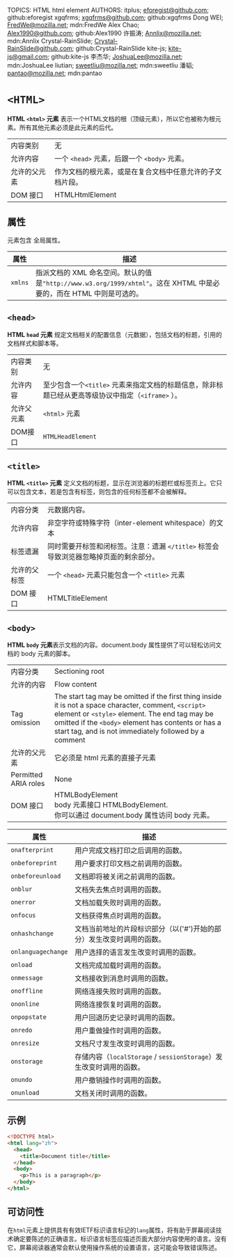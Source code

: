 TOPICS: HTML html element
AUTHORS: itplus; eforegist@github.com; github:eforegist
         xgqfrms; xgqfrms@github.com; github:xgqfrms
         Dong WEI; FredWe@mozilla.net; mdn:FredWe
         Alex Chao; Alex1990@github.com; github:Alex1990
         许振涛; Annlix@mozilla.net; mdn:Annlix
         Crystal-RainSlide; Crystal-RainSlide@github.com; github:Crystal-RainSlide
         kite-js; kite-js@gmail.com; github:kite-js
         李杰华; JoshuaLee@mozilla.net; mdn:JoshuaLee
         liutian; sweetliu@mozilla.net; mdn:sweetliu
         潘韬; pantao@mozilla.net; mdn:pantao

# `<HTML>`

**HTML `<html>` 元素** 表示一个HTML文档的根（顶级元素），所以它也被称为根元素。所有其他元素必须是此元素的后代。

|  |  |
| -- | -- |
| 内容类别 | 无 |
| 允许内容 | 一个 `<head>` 元素，后跟一个 `<body>` 元素。|
| 允许的父元素 | 作为文档的根元素，或是在复合文档中任意允许的子文档片段。|
| DOM 接口 | HTMLHtmlElement |

## 属性

元素包含 全局属性。

| 属性 | 描述 |
| --- | --- |
| `xmlns` | 指派文档的 XML 命名空间。默认的值是`"http://www.w3.org/1999/xhtml"`。这在 XHTML 中是必要的，而在 HTML 中则是可选的。 |

## `<head>`

**HTML `head` 元素** 规定文档相关的配置信息（元数据），包括文档的标题，引用的文档样式和脚本等。

|  |  |
| -- | -- |
| 内容类别 | 无 |
| 允许内容 | 至少包含一个`<title>` 元素来指定文档的标题信息，除非标题已经从更高等级协议中指定（`<iframe>` ）。|
| 允许父元素 | `<html>` 元素 |
| DOM接口 | `HTMLHeadElement` |

## `<title>`

**HTML `<title>` 元素** 定义文档的标题，显示在浏览器的标题栏或标签页上。它只可以包含文本，若是包含有标签，则包含的任何标签都不会被解释。

|  |  |
| -- | -- |
| 内容分类 | 元数据内容。|
| 允许内容 | 非空字符或特殊字符（inter-element whitespace）的文本 |
| 标签遗漏 | 同时需要开标签和闭标签。注意：遗漏 `</title>` 标签会导致浏览器忽略掉页面的剩余部分。|
| 允许的父标签 | 一个 `<head>` 元素只能包含一个 `<title>` 元素 |
| DOM 接口 | HTMLTitleElement |

## `<body>`

**HTML `body` 元素**表示文档的内容。document.body 属性提供了可以轻松访问文档的 body 元素的脚本。

|  |  |
| -- | -- |
| 内容分类 | Sectioning root |
| 允许的内容 | Flow content |
| Tag omission | The start tag may be omitted if the first thing inside it is not a space character, comment, `<script>` element or `<style>` element. The end tag may be omitted if the `<body>` element has contents or has a start tag, and is not immediately followed by a comment |
| 允许的父元素 | 它必须是 html 元素的直接子元素 |
| Permitted ARIA roles | None |
| DOM 接口 | HTMLBodyElement<br>body 元素接口 HTMLBodyElement.<br>你可以通过 document.body 属性访问 body 元素。|

| 属性 | 描述 |
| --- | --- |
| `onafterprint` | 用户完成文档打印之后调用的函数。 |
| `onbeforeprint` | 用户要求打印文档之前调用的函数。 |
| `onbeforeunload` | 文档即将被关闭之前调用的函数。 |
| `onblur` | 文档失去焦点时调用的函数。 |
| `onerror` | 文档加载失败时调用的函数。 |
| `onfocus` | 文档获得焦点时调用的函数。 |
| `onhashchange` | 文档当前地址的片段标识部分（以('#')开始的部分）发生改变时调用的函数。 |
| `onlanguagechange` | 用户选择的语言发生改变时调用的函数。 |
| `onload` | 文档完成加载时调用的函数。 |
| `onmessage` | 文档接收到消息时调用的函数。 |
| `onoffline` | 网络连接失败时调用的函数。 |
| `ononline` | 网络连接恢复时调用的函数。 |
| `onpopstate` | 用户回退历史记录时调用的函数。 |
| `onredo` | 用户重做操作时调用的函数。 |
| `onresize` | 文档尺寸发生改变时调用的函数。 |
| `onstorage` | 存储内容（`localStorage` / `sessionStorage`）发生改变时调用的函数。 |
| `onundo` | 用户撤销操作时调用的函数。 |
| `onunload` | 文档关闭时调用的函数。 |

## 示例

```html
<!DOCTYPE html>
<html lang="zh">
  <head>
    <title>Document title</title>
  </head>
  <body>
    <p>This is a paragraph</p>
  </body>
</html>
```

## 可访问性

在`html`元素上提供具有有效IETF标识语言标记的`lang`属性，将有助于屏幕阅读技术确定要陈述的正确语言。标识语言标签应描述页面大部分内容使用的语言。没有它，屏幕阅读器通常会默认使用操作系统的设置语言，这可能会导致错误陈述。
